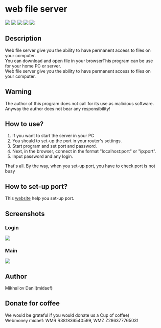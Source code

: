 # web file server

![](https://img.shields.io/github/stars/midaef/web_file_server?style=social) [![](https://img.shields.io/badge/NameLess-Corporation-green)](https://github.com/NameLessCorporation) ![](https://img.shields.io/badge/JDK%20-10.0.1-blue) [![](https://img.shields.io/discord/416940275223625738?color=yellow)](https://discord.gg/tfanwYd) [![](https://img.shields.io/badge/Donate-web%20file%20server-orange)](https://qiwi.me/midaef)

## Description

Web file server give you the ability to have permanent access to files on your computer.   
You can download and open file in your browserThis program can be use for your home PC or server.  
Web file server give you the ability to have permanent access to files on your computer.  

## Warning

The author of this program does not call for its use as malicious software.  
Anyway the author does not bear any responsibility!  

## How to use?

1. If you want to start the server in your PC  
2. You should to set-up the port in your router's settings.  
3. Start program and set port and password.  
4. Next, in the browser, connect in the format "localhost:port" or "ip:port".  
5. Input password and any login.

That's all.
By the way, when you set-up port, you have to check port is not busy 

## How to set-up port?
This [website](https://www.wikihow.com/Set-Up-Port-Forwarding-on-a-Router) help you set-up port.

## Screenshots

### Login
![](https://raw.githubusercontent.com/midaef/web_file_server/master/docs/login.png)

### Main
![](https://raw.githubusercontent.com/midaef/web_file_server/master/docs/main.png)

## Author

Mikhailov Danil(midaef)

## Donate for coffee

We would be grateful if you would donate us a Cup of coffee)  
Webmoney midaef: WMR R381836540599, WMZ Z286377765031  
